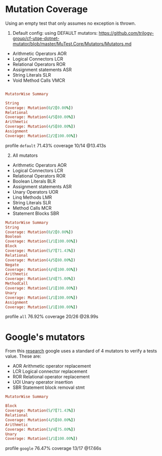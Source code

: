 # Mutation Coverage

Using an empty test that only assumes no exception is thrown.

1. Default config: using DEFAULT mutators: https://github.com/trilogy-group/cf-utqe-dotnet-mutator/blob/master/MuTest.Core/Mutators/Mutators.md
* Arithmetic Operators AOR
* Logical Connectors LCR
* Relational Operators ROR
* Assignment statements ASR
* String Literals SLR
* Void Method Calls VMCR

```ruby

MutatorWise Summary

String
Coverage: Mutation(0/2[0.00%])
Relational
Coverage: Mutation(4/5[80.00%])
Arithmetic
Coverage: Mutation(4/5[80.00%])
Assignment
Coverage: Mutation(2/2[100.00%])

```

profile `default` 71.43% coverage 10/14 @13.413s

2. All mutators
* Arithmetic Operators AOR
* Logical Connectors LCR
* Relational Operators ROR
* Boolean Literals BLR
* Assignment statements ASR
* Unary Operators UOR
* Linq Methods LMR
* String Literals SLR
* Method Calls MCR
* Statement Blocks SBR

```ruby
MutatorWise Summary
String
Coverage: Mutation(0/2[0.00%])
Boolean
Coverage: Mutation(1/1[100.00%])
Block
Coverage: Mutation(5/7[71.43%])
Relational
Coverage: Mutation(4/5[80.00%])
Negate
Coverage: Mutation(4/4[100.00%])
Arithmetic
Coverage: Mutation(3/4[75.00%])
MethodCall
Coverage: Mutation(1/1[100.00%])
Unary
Coverage: Mutation(1/1[100.00%])
Assignment
Coverage: Mutation(1/1[100.00%])
```

profile `all` 76.92% coverage 20/26 @28.99s

# Google's mutators

From this [research](https://static.googleusercontent.com/media/research.google.com/en//pubs/archive/46584.pdf) 
google uses a standard of 4 mutators to verify a tests value. These are:
* AOR Arithmetic operator replacement
* LCR Logical connector replacement
* ROR Relational operator replacement
* UOI Unary operator insertion
* SBR Statement block removal stmt

```ruby
MutatorWise Summary

Block
Coverage: Mutation(5/7[71.43%])
Relational
Coverage: Mutation(4/5[80.00%])
Arithmetic
Coverage: Mutation(3/4[75.00%])
Unary
Coverage: Mutation(1/1[100.00%])
```

profile `google` 76.47% coverage 13/17 @17.66s
